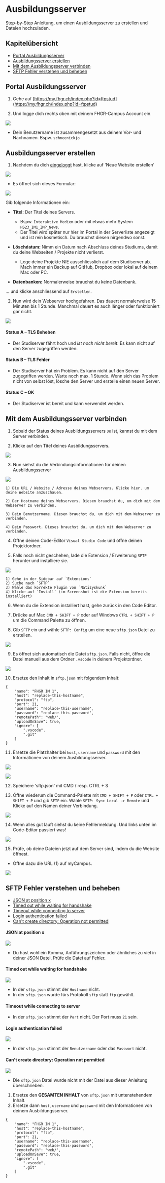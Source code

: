 # Ausbildungsserver

Step-by-Step Anleitung, um einen Ausbildungsserver zu erstellen und Dateien  hochzuladen.

## Kapitelübersicht

- [Portal Ausbildungsserver](#portal-ausbildungsserver)
- [Ausbildungsserver erstellen](#ausbildungsserver-erstellen)
- [Mit dem Ausbildungsserver verbinden](#mit-dem-ausbildungsserver-verbinden)
- [SFTP Fehler verstehen und beheben](#sftp-fehler-verstehen-und-beheben)

## Portal Ausbildungsserver

1) Gehe auf [https://my.fhgr.ch/index.php?id=ftpstud](https://my.fhgr.ch/index.php?id=ftpstud)

2) Und logge dich rechts oben mit deinem FHGR-Campus Account ein.

![](images/studiserver_01.png)

- Dein Benutzername ist zusammengesetzt aus deinem Vor- und Nachnamen. Bspw. `schneenickjo`

## Ausbildungsserver erstellen

1) Nachdem du dich [eingeloggt](https://my.fhgr.ch/index.php?id=ftpstud) hast, klicke auf 'Neue Website erstellen'

![](images/studiserver_02.png)

- Es öffnet sich dieses Formular: 

![](images/studiserver_03.png)

Gib folgende Informationen ein:

- **Titel:** Der Titel deines Servers. 
    - Bspw. `Interaktive Medien` oder mit etwas mehr System `HS23_IM1_IMP_News`. 
    - Der Titel wird später nur hier im Portal in der Serverliste angezeigt und ist rein kosmetisch. Du brauchst diesen nirgendwo sonst.

- **Löschdatum:** Nimm ein Datum nach Abschluss deines Studiums, damit du deine Webseiten / Projekte nicht verlierst.
    - Lege deine Projekte NIE ausschliesslich auf dem Studiserver ab. Mach immer ein Backup auf GitHub, Dropbox oder lokal auf deinem Mac oder PC.

- **Datenbanken:** Normalerweise brauchst du keine Datenbank.

... und klicke anschliessend auf `Erstellen`. 

2) Nun wird dein Webserver hochgefahren. Das dauert normalerweise 15 Minuten bis 1 Stunde. Manchmal dauert es auch länger oder funktioniert gar nicht.

![](images/studiserver_04.png)

#### Status A – TLS Beheben

- Der Studiserver fährt hoch und *ist noch nicht bereit*. Es kann nicht auf den Server zugegriffen werden.

#### Status B – TLS Fehler

- Der Studiserver hat ein Problem. Es kann nicht auf den Server zugegriffen werden. Warte noch max. 1 Stunde. Wenn sich das Problem nicht von selbst löst, lösche den Server und erstelle einen neuen Server.

#### Status C – OK

- Der Studiserver ist bereit und kann verwendet werden.

## Mit dem Ausbildungsserver verbinden

1) Sobald der Status deines Ausbildungsservers `OK` ist, kannst du mit dem Server verbinden.

2) Klicke auf den Titel deines Ausbildungsservers.

![](images/studiserver_05.png)

3) Nun siehst du die Verbindungsinformationen für deinen Ausbildungsserver

![](images/studiserver_06.png)

    1) Die URL / Website / Adresse deines Webservers. Klicke hier, um deine Website anzuschauen.

    2) Der Hostname deines Webservers. Diesen brauchst du, um dich mit dem Webserver zu verbinden.

    3) Dein Benutzername. Diesen brauchst du, um dich mit dem Webserver zu verbinden.

    4) Dein Passwort. Dieses brauchst du, um dich mit dem Webserver zu verbinden.

4) Öffne deinen Code-Editor `Visual Studio Code` und öffne deinen Projektordner.

5) Falls noch nicht geschehen, lade die Extension / Erweiterung `SFTP` herunter und installiere sie.

![](images/studiserver_07.png)

    1) Gehe in der Sidebar auf `Extensions`
    2) Suche nach `SFTP`
    3) Wähle das korrekte Plugin von `Natizyskunk`
    4) Klicke auf `Install` (im Screenshot ist die Extension bereits installiert)

6) Wenn du die Extension installiert hast, gehe zurück in den Code Editor.

7) Drücke auf Mac `CMD + SHIFT + P` oder auf Windows `CTRL + SHIFT + P` um die Command Palette zu öffnen.

8) Gib `SFTP` ein und wähle `SFTP: Config` um eine neue `sftp.json` Datei zu erstellen.

![](images/studiserver_08.png)

9) Es öffnet sich automatisch die Datei `sftp.json`. Falls nicht, öffne die Datei manuell aus dem Ordner `.vscode` in deinem Projektordner.

![](images/studiserver_09.png)

10) Ersetze den Inhalt in `sftp.json` mit folgendem Inhalt:

```
{
    "name": "FHGR IM 1",
    "host": "replace-this-hostname",
    "protocol": "ftp",
    "port": 21,
    "username": "replace-this-username",
    "password": "replace-this-password",
    "remotePath": "web/",
    "uploadOnSave": true,
    "ignore": [
        ".vscode",
        ".git"
    ]
}
```

11) Ersetze die Platzhalter bei `host`, `username` und `password` mit den Informationen von deinem Ausbildungsserver.

![](images/studiserver_06.png)

![](images/studiserver_10.png)

12) Speichere 'sftp.json' mit CMD / resp. CTRL + S

13) Öffne wiederum die Command-Palette mit `CMD + SHIFT + P` oder `CTRL + SHIFT + P` und gib `SFTP` ein. Wähle `SFTP: Sync Local -> Remote` und Klicke auf den Namen deiner Verbindung.

![](images/studiserver_11.png)

14) Wenn alles gut läuft siehst du keine Fehlermeldung. Und links unten im Code-Editor passiert was!

![](images/studiserver_12.png)

15) Prüfe, ob deine Dateien jetzt auf dem Server sind, indem du die Website öffnest.

 - Öffne dazu die URL (1) auf myCampus.

![](images/studiserver_06.png)

## SFTP Fehler verstehen und beheben

- [JSON at position x](#json-at-position-x)
- [Timed out while waiting for handshake](#timed-out-while-waiting-for-handshake)
- [Timeout while connecting to server](#timeout-while-connecting-to-server)
- [Login authentication failed](#login-authentication-failed)
- [Can't create directory: Operation not permitted](#cant-create-directory-operation-not-permitted)


#### JSON at position x

![](images/studiserver_16.png)

- Du hast wohl ein Komma, Anführungszeichen oder ähnliches zu viel in deiner JSON Datei. Prüfe die Datei auf Fehler.

#### Timed out while waiting for handshake

![](images/studiserver_13.png)

- In der `sftp.json` stimmt der `Hostname` nicht.
- In der `sftp.json` wurde fürs Protokoll `sftp` statt `ftp` gewählt.

#### Timeout while connecting to server

- In der `sftp.json` stimmt der `Port` nicht. Der Port muss `21` sein.

#### Login authentication failed

![](images/studiserver_15.png)

- In der `sftp.json` stimmt der `Benutzername` oder das `Passwort` nicht.


#### Can't create directory: Operation not permitted

![](images/studiserver_17.png)

- Die `sftp.json` Datei wurde nicht mit der Datei aus dieser Anleitung überschrieben. 

1) Ersetze den **GESAMTEN INHALT** von `sftp.json` mit untenstehendem Inhalt. 
2) Ersetze dann `host`, `username` und `password` mit den Informationen von deinem Ausbildungsserver.

```
{
    "name": "FHGR IM 1",
    "host": "replace-this-hostname",
    "protocol": "ftp",
    "port": 21,
    "username": "replace-this-username",
    "password": "replace-this-password",
    "remotePath": "web/",
    "uploadOnSave": true,
    "ignore": [
        ".vscode",
        ".git"
    ]
}
```